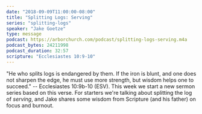 ```yaml
---
date: "2018-09-09T11:00:00-08:00"
title: "Splitting Logs: Serving"
series: "splitting-logs"
speaker: "Jake Goetze"
type: message
podcast: https://arborchurch.com/podcast/splitting-logs-serving.m4a
podcast_bytes: 24211998
podcast_duration: 32:57
scripture: "Ecclesiastes 10:9-10"
---
```


"He who splits logs is endangered by them.  If the iron is blunt, and one does not sharpen the edge, he must use more strength, but wisdom helps one to succeed." -- Ecclesiastes 10:9b-10 (ESV). This week we start a new sermon series based on this verse. For starters we're talking about splitting the log of *serving*, and Jake shares some wisdom from Scripture (and his father) on focus and burnout.


